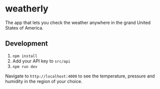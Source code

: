 # weatherly

The app that lets you check the weather anywhere in the grand United States of America.

## Development

1. `npm install` 
2. Add your API key to `src/api`
3. `npm run dev`

Navigate to `http://localhost:4000` to see the temperature, pressure and humidity in the region of your choice.
